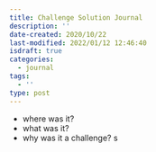 ```yaml
---
title: Challenge Solution Journal
description: ''
date-created: 2020/10/22
last-modified: 2022/01/12 12:46:40
isdraft: true
categories:
  - journal
tags:
  - ''
type: post
---
```


- where was it?
- what was it?
- why was it a challenge? s
